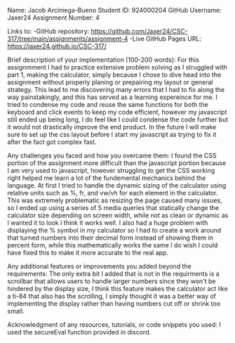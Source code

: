 Name: Jacob Arciniega-Bueno
Student ID: 924000204
GitHub Username: Jaxer24
Assignment Number: 4

Links to:
-GitHub repository: https://github.com/Jaxer24/CSC-317/tree/main/assignments/assignment-4
-Live GitHub Pages URL: https://jaxer24.github.io/CSC-317/

Brief description of your implementation (100-200 words):
    For this assignmment I had to practice extensive problem solving as I struggled with part 1, making the calculator, 
    simply because I chose to dive head into the assignment without properly planing or prepairing my layout or general 
    strategy. This lead to me discovering many errors that I had to fix along the way painstakingly, and this has served 
    as a learning expereince for me. I tried to condense my code and reuse the same functions for both the keyboard and 
    click events to keep my code efficient, however my javascript still ended up being long, I do feel like I could condense
    the code further but it would not drastically improve the end product. In the future I will make sure to set up the css 
    layout before I start my javascript as trying to fix it after the fact got complex fast. 


Any challenges you faced and how you overcame them:
    I found the CSS portion of the assignment more 
    difficult than the javascript portion because I am very used to javascript, however struggling to get the CSS working 
    right helped me learn a lot of the fundemental mechanics behind the language. At first I tried to handle the dynamic
    sizing of the calculator using relative units such as %, fr, and vw/vh for each element in the calculator. This was 
    extremely problematic as resizing the page caused many issues, so I ended up using a series of 5 media queries that 
    statically change the calculator size depending on screen width, while not as clean or dynamic as I wanted it to look
    I think it works well. I also had a huge problem with displaying the % symbol in my calculator so I had to create a work
    around that turned numbers into their decimal form instead of showing them in percent form, while this mathematically 
    works the same I do wish I could have fixed this to make it more accurate to the real app.
    
Any additional features or improvements you added beyond the requirements:
    The only extra bit I added that is not in the requirments is a scrollbar that allows users to handle larger numbers since
    they won't be hindered by the display size, I think this feature makes the calculator act like a ti-84 that also has the 
    scrolling, I simply thought it was a better way of implementing the display rather than having numbers cut off or shrink 
    too small.
    
Acknowledgment of any resources, tutorials, or code snippets you used:
    I used the secureEval function provided in discord. 